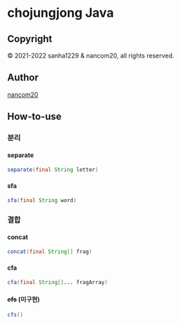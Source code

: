# chojungjong Java

## Copyright
© 2021-2022 sanha1229 & nancom20, all rights reserved.

## Author
[nancom20](https://github.com/nancom20)

## How-to-use

### 분리

#### separate
```Java
separate(final String letter)
```

#### sfa
```Java
sfa(final String word)
```

### 결합

#### concat
```Java
concat(final String[] frag)
```

#### cfa
```Java
cfa(final String[]... fragArray)
```

#### <del>cfs</del> (미구현)
```Java
cfs()
```
